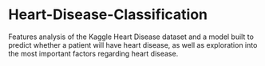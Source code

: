 # Heart-Disease-Classification
Features analysis of the Kaggle Heart Disease dataset and a model built to predict whether a patient will have heart disease, as well as exploration into the most important factors regarding heart disease.
